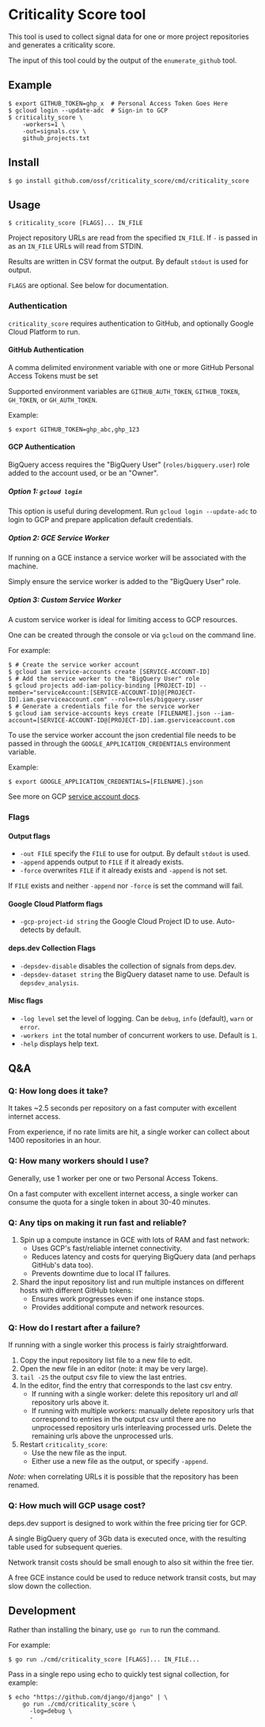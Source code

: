 # Criticality Score tool

This tool is used to collect signal data for one or more project repositories
and generates a criticality score.

The input of this tool could by the output of the `enumerate_github` tool.

## Example

```shell
$ export GITHUB_TOKEN=ghp_x  # Personal Access Token Goes Here
$ gcloud login --update-adc  # Sign-in to GCP
$ criticality_score \
    -workers=1 \
    -out=signals.csv \
    github_projects.txt
```

## Install

```shell
$ go install github.com/ossf/criticality_score/cmd/criticality_score
```

## Usage

```shell
$ criticality_score [FLAGS]... IN_FILE
```

Project repository URLs are read from the specified `IN_FILE`. If `-` is passed
in as an `IN_FILE` URLs will read from STDIN.

Results are written in CSV format the output. By default `stdout` is used for
output.

`FLAGS` are optional. See below for documentation.

### Authentication

`criticality_score` requires authentication to GitHub, and optionally Google Cloud Platform to run.

#### GitHub Authentication

A comma delimited environment variable with one or more GitHub Personal Access
Tokens must be set

Supported environment variables are `GITHUB_AUTH_TOKEN`, `GITHUB_TOKEN`, 
`GH_TOKEN`, or `GH_AUTH_TOKEN`.

Example:

```shell
$ export GITHUB_TOKEN=ghp_abc,ghp_123
```

#### GCP Authentication

BigQuery access requires the "BigQuery User" (`roles/bigquery.user`) role added
to the account used, or be an "Owner".

##### Option 1: `gcloud login`

This option is useful during development. Run `gcloud login --update-adc` to
login to GCP and prepare application default credentials.

##### Option 2: GCE Service Worker

If running on a GCE instance a service worker will be associated with the
machine.

Simply ensure the service worker is added to the "BigQuery User" role.

##### Option 3: Custom Service Worker

A custom service worker is ideal for limiting access to GCP resources.

One can be created through the console or via `gcloud` on the command line.

For example:

```shell
$ # Create the service worker account
$ gcloud iam service-accounts create [SERVICE-ACCOUNT-ID]
$ # Add the service worker to the "BigQuery User" role
$ gcloud projects add-iam-policy-binding [PROJECT-ID] --member="serviceAccount:[SERVICE-ACCOUNT-ID]@[PROJECT-ID].iam.gserviceaccount.com" --role=roles/bigquery.user
$ # Generate a credentials file for the service worker
$ gcloud iam service-accounts keys create [FILENAME].json --iam-account=[SERVICE-ACCOUNT-ID@[PROJECT-ID].iam.gserviceaccount.com
```

To use the service worker account the json credential file needs to be passed
in through the `GOOGLE_APPLICATION_CREDENTIALS` environment variable.

Example:

```shell
$ export GOOGLE_APPLICATION_CREDENTIALS=[FILENAME].json
```

See more on GCP
[service account docs](https://cloud.google.com/iam/docs/creating-managing-service-accounts).

### Flags

#### Output flags

- `-out FILE` specify the `FILE` to use for output. By default `stdout` is used.
- `-append` appends output to `FILE` if it already exists.
- `-force` overwrites `FILE` if it already exists and `-append` is not set.

If `FILE` exists and neither `-append` nor `-force` is set the command will fail.

#### Google Cloud Platform flags

- `-gcp-project-id string` the Google Cloud Project ID to use. Auto-detects by default.

#### deps.dev Collection Flags

- `-depsdev-disable` disables the collection of signals from deps.dev.
- `-depsdev-dataset string` the BigQuery dataset name to use. Default is `depsdev_analysis`.

#### Misc flags

- `-log level` set the level of logging. Can be `debug`, `info` (default), `warn` or `error`.
- `-workers int` the total number of concurrent workers to use. Default is `1`.
- `-help` displays help text.

## Q&A

### Q: How long does it take?

It takes ~2.5 seconds per repository on a fast computer with excellent internet
access.

From experience, if no rate limits are hit, a single worker can collect about
1400 repositories in an hour.

### Q: How many workers should I use?

Generally, use 1 worker per one or two Personal Access Tokens.

On a fast computer with excellent internet access, a single worker can consume
the quota for a single token in about 30-40 minutes.

### Q: Any tips on making it run fast and reliable?

1. Spin up a compute instance in GCE with lots of RAM and fast network:
    - Uses GCP's fast/reliable internet connectivity.
    - Reduces latency and costs for querying BigQuery data (and perhaps 
      GitHub's data too).
   - Prevents downtime due to local IT failures.
1. Shard the input repository list and run multiple instances on different
   hosts with different GitHub tokens:
    - Ensures work progresses even if one instance stops.
    - Provides additional compute and network resources.

### Q: How do I restart after a failure?

If running with a single worker this process is fairly straightforward.

1. Copy the input repository list file to a new file to edit.
1. Open the new file in an editor (note: it may be very large).
1. `tail -25` the output csv file to view the last entries.
1. In the editor, find the entry that corresponds to the last csv entry.
    - If running with a single worker: delete this repository url and *all*
      repository urls above it.
    - If running with multiple workers: manually delete repository urls that
      correspond to entries in the output csv until there are no unprocessed
      repository urls interleaving processed urls. Delete the remaining urls
      above the unprocessed urls.
1. Restart `criticality_score`:
    - Use the new file as the input.
    - Either use a new file as the output, or specify `-append`.

*Note:* when correlating URLs it is possible that the repository has been
renamed.

### Q: How much will GCP usage cost?

deps.dev support is designed to work within the free pricing tier for GCP.

A single BigQuery query of 3Gb data is executed once, with the resulting table
used for subsequent queries.

Network transit costs should be small enough to also sit within the free tier.

A free GCE instance could be used to reduce network transit costs, but may slow
down the collection.

## Development

Rather than installing the binary, use `go run` to run the command.

For example:

```shell
$ go run ./cmd/criticality_score [FLAGS]... IN_FILE...
```

Pass in a single repo using echo to quickly test signal collection, for example:

```shell
$ echo "https://github.com/django/django" | \
    go run ./cmd/criticality_score \
      -log=debug \
      -
```